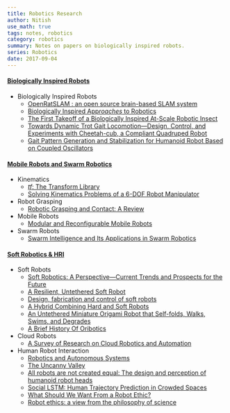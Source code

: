 ```yaml
---
title: Robotics Research
author: Nitish
use_math: true
tags: notes, robotics
category: robotics
summary: Notes on papers on biologically inspired robots.
series: Robotics
date: 2017-09-04
---
```


#### [Biologically Inspired Robots]({filename}research-robotics-1.md)
* Biologically Inspired Robots
    * [OpenRatSLAM : an open source brain-based SLAM system]({filename}research-robotics-1.md#openratslam)
    * [Biologically Inspired App*roaches* to Robotics]({filename}research-robotics-1.md#roaches)
    * [The First Takeoff of a Biologically Inspired At-Scale Robotic Insect]({filename}research-robotics-1.md#insect)
    * [Towards Dynamic Trot Gait Locomotion—Design, Control, and Experiments with Cheetah-cub, a Compliant Quadruped Robot]({filename}research-robotics-1.md#gait)
    * [Gait Pattern Generation and Stabilization for Humanoid Robot Based on Coupled Oscillators]({filename}research-robotics-1.md#gait2)

#### [Mobile Robots and Swarm Robotics]({filename}research-robotics-2.md)
* Kinematics
    * [*tf*: The Transform Library]({filename}research-robotics-2.md#tf)
    * [Solving Kinematics Problems of a 6-DOF Robot Manipulator]({filename}research-robotics-2.md#6dof)
* Robot Grasping
    * [Robotic Grasping and Contact: A Review]({filename}research-robotics-2.md#grasping1)
* Mobile Robots
    * [Modular and Reconfigurable Mobile Robots]({filename}research-robotics-2.md#mobile1)    
* Swarm Robots
    * [Swarm Intelligence and Its Applications in Swarm Robotics]({filename}research-robotics-2.md#swarm1)

#### [Soft Robotics & HRI]({filename}research-robotics-3.md)
* Soft Robots
    * [Soft Robotics: A Perspective—Current Trends and Prospects for the Future]({filename}research-robotics-3.md#soft1)
    * [A Resilient, Untethered Soft Robot]({filename}research-robotics-3.md#soft2)
    * [Design, fabrication and control of soft robots]({filename}research-robotics-3.md#soft3)
    * [A Hybrid Combining Hard and Soft Robots]({filename}research-robotics-3.md#soft4)
    * [An Untethered Miniature Origami Robot that Self-folds, Walks, Swims, and Degrades]({filename}research-robotics-3.md#origami1)
    * [A Brief History Of Oribotics]({filename}research-robotics-3.md#origami2)
* Cloud Robots
    * [A Survey of Research on Cloud Robotics and Automation]({filename}research-robotics-3.md#cloud1)
* Human Robot Interaction
    * [Robotics and Autonomous Systems]({filename}research-robotics-3.md#autonomous1)
    * [The Uncanny Valley]({filename}research-robotics-3.md#uncanny)
    * [All  robots are not created equal: The design and perception of humanoid robot heads]({filename}research-robotics-3.md#robot-heads)
    * [Social LSTM: Human Trajectory Prediction in Crowded Spaces]({filename}research-robotics-3.md#social-lstm)
    * [What Should We Want From a Robot Ethic?]({filename}research-robotics-3.md#etihcs1)
    * [Robot ethics: a view from the philosophy of science]({filename}research-robotics-3.md#etihcs2)    
